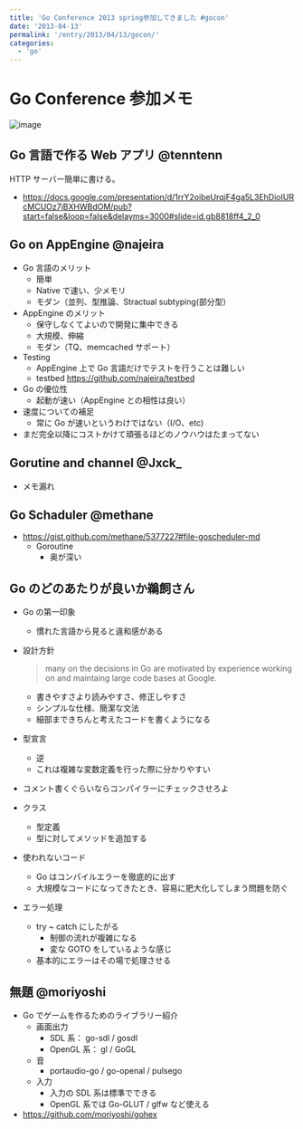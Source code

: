 ```yaml
---
title: 'Go Conference 2013 spring参加してきました #gocon'
date: '2013-04-13'
permalink: '/entry/2013/04/13/gocon/'
categories:
  - 'go'
---
```


# Go Conference 参加メモ

![image](https://lh5.googleusercontent.com/-QHzKGzPe248/UtoeV0tBZyI/AAAAAAAAEuA/zr0wYEPCETE/s583-no/IMG_0299.JPG)

## Go 言語で作る Web アプリ @tenntenn

HTTP サーバー簡単に書ける。

- <https://docs.google.com/presentation/d/1rrY2oibeUrqjF4ga5L3EhDioIURcMCUOz7jBXHWBdOM/pub?start=false&loop=false&delayms=3000#slide=id.gb8818ff4_2_0>

## Go on AppEngine @najeira

- Go 言語のメリット
  - 簡単
  - Native で速い、少メモリ
  - モダン（並列、型推論、Stractual subtyping(部分型）
- AppEngine のメリット
  - 保守しなくてよいので開発に集中できる
  - 大規模、伸縮
  - モダン（TQ、memcached サポート）
- Testing
  - AppEngine 上で Go 言語だけでテストを行うことは難しい
  - testbed <https://github.com/najeira/testbed>
- Go の優位性
  - 起動が速い（AppEngine との相性は良い）
- 速度についての補足
  - 常に Go が速いというわけではない（I/O、etc)
- まだ完全以降にコストかけて頑張るほどのノウハウはたまってない

## Gorutine and channel @Jxck\_

- メモ漏れ

## Go Schaduler @methane

- <https://gist.github.com/methane/5377227#file-goscheduler-md>
  - Goroutine
    - 奥が深い

## Go のどのあたりが良いか鵜飼さん

- Go の第一印象
  - 慣れた言語から見ると違和感がある
- 設計方針

  > many on the decisions in Go are motivated by experience working on and
  > maintaing large code bases at Google.

  - 書きやすさより読みやすさ、修正しやすさ
  - シンプルな仕様、簡潔な文法
  - 細部まできちんと考えたコードを書くようになる

- 型宣言
  - 逆
  - これは複雑な変数定義を行った際に分かりやすい
- コメント書くぐらいならコンパイラーにチェックさせろよ
- クラス
  - 型定義
  - 型に対してメソッドを追加する
- 使われないコード
  - Go はコンパイルエラーを徹底的に出す
  - 大規模なコードになってきたとき、容易に肥大化してしまう問題を防ぐ
- エラー処理
  - try ~ catch にしたがる
    - 制御の流れが複雑になる
    - 変な GOTO をしているような感じ
  - 基本的にエラーはその場で処理させる

## 無題 @moriyoshi

- Go でゲームを作るためのライブラリー紹介
  - 画面出力
    - SDL 系： go-sdl / gosdl
    - OpenGL 系： gl / GoGL
  - 音
    - portaudio-go / go-openal / pulsego
  - 入力
    - 入力の SDL 系は標準でできる
    - OpenGL 系では Go-GLUT / glfw など使える
- <https://github.com/moriyoshi/gohex>

